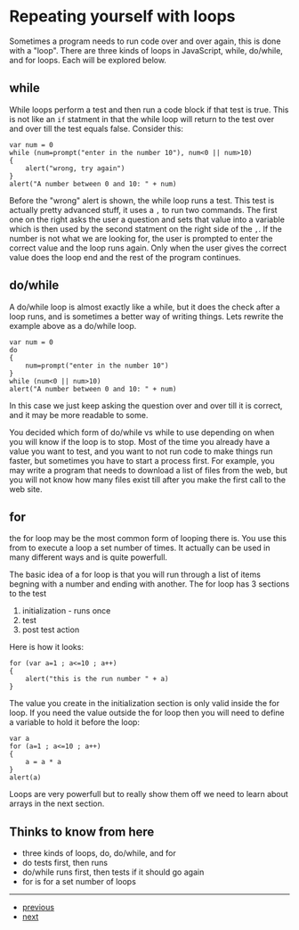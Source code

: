 # Repeating yourself with loops

Sometimes a program needs to run code over and over again, this is done with a "loop". There are three kinds of loops in JavaScript, while, do/while, and for loops. Each will be explored below.

## while

While loops perform a test and then run a code block if that test is true. This is not like an `if` statment in that the while loop will return to the test over and over till the test equals false. Consider this:

    var num = 0
    while (num=prompt("enter in the number 10"), num<0 || num>10)
    {
        alert("wrong, try again")
    }
    alert("A number between 0 and 10: " + num)

Before the "wrong" alert is shown, the while loop runs a test. This test is actually pretty advanced stuff, it uses a `,` to run two commands. The first one on the right asks the user a question and sets that value into a variable which is then used by the second statment on the right side of the `,`. If the number is not what we are looking for, the user is prompted to enter the correct value and the loop runs again. Only when the user gives the correct value does the loop end and the rest of the program continues.

## do/while

A do/while loop is almost exactly like a while, but it does the check after a loop runs, and is sometimes a better way of writing things. Lets rewrite the example above as a do/while loop.

    var num = 0
    do
    {
        num=prompt("enter in the number 10")
    }
    while (num<0 || num>10)
    alert("A number between 0 and 10: " + num)

In this case we just keep asking the question over and over till it is correct, and it may be more readable to some.

You decided which form of do/while vs while to use depending on when you will know if the loop is to stop. Most of the time you already have a value you want to test, and you want to not run code to make things run faster, but sometimes you have to start a process first. For example, you may write a program that needs to download a list of files from the web, but you will not know how many files exist till after you make the first call to the web site.

## for

the for loop may be the most common form of looping there is. You use this from to execute a loop a set number of times. It actually can be used in many different ways and is quite powerfull.

The basic idea of a for loop is that you will run through a list of items begning with a number and ending with another. The for loop has 3 sections to the test

1. initialization - runs once
2. test
3. post test action

Here is how it looks:

    for (var a=1 ; a<=10 ; a++)
    {
        alert("this is the run number " + a)
    }

The value you create in the initialization section is only valid inside the for loop. If you need the value outside the for loop then you will need to define a variable to hold it before the loop:

    var a
    for (a=1 ; a<=10 ; a++)
    {
        a = a * a
    }
    alert(a)

Loops are very powerfull but to really show them off we need to learn about arrays in the next section.

## Thinks to know from here
* three kinds of loops, do, do/while, and for
* do tests first, then runs
* do/while runs first, then tests if it should go again
* for is for a set number of loops

---
* [previous](04-if.md)
* [next](06-arrays.md)
